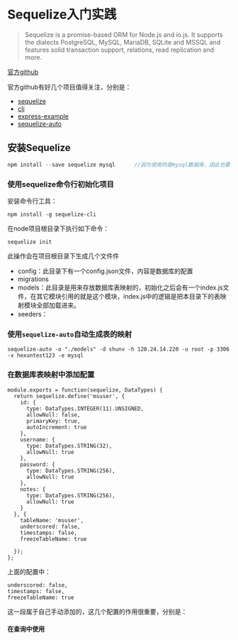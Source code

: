 # Sequelize入门实践

> Sequelize is a promise-based ORM for Node.js and io.js. It supports the dialects PostgreSQL, MySQL, MariaDB, SQLite and MSSQL and features solid transaction support, relations, read replication and more.

[官方github](https://github.com/sequelize)

官方github有好几个项目值得关注，分别是：

* [sequelize](https://github.com/sequelize/sequelize)
* [cli](https://github.com/sequelize/cli)
* [express-example](https://github.com/sequelize/express-example)
* [sequelize-auto](https://github.com/sequelize/sequelize-auto)



## 安装Sequelize

```javascript
npm install --save sequelize mysql		//因为使用的是mysql数据库，因此也要安装mysql库
```



### 使用sequelize命令行初始化项目

安装命令行工具：

```
npm install -g sequelize-cli
```

在node项目根目录下执行如下命令：

```
sequelize init
```

此操作会在项目根目录下生成几个文件件

* config：此目录下有一个config.json文件，内容是数据库的配置
* migrations
* models：此目录是用来存放数据库表映射的，初始化之后会有一个index.js文件，在其它模块引用的就是这个模块，index.js中的逻辑是把本目录下的表映射模块全部加载进来。
* seeders：



### 使用`sequelize-auto`自动生成表的映射

```
sequelize-auto -o "./models" -d shunv -h 120.24.14.220 -u root -p 3306 -x hexuntest123 -e mysql
```





### 在数据库表映射中添加配置

```
module.exports = function(sequelize, DataTypes) {
  return sequelize.define('msuser', {
    id: {
      type: DataTypes.INTEGER(11).UNSIGNED,
      allowNull: false,
      primaryKey: true,
      autoIncrement: true
    },
    username: {
      type: DataTypes.STRING(32),
      allowNull: true
    },
    password: {
      type: DataTypes.STRING(256),
      allowNull: true
    },
    notes: {
      type: DataTypes.STRING(256),
      allowNull: true
    }
  }, {
    tableName: 'msuser',
    underscored: false,
    timestamps: false,
    freezeTableName: true

  });
};
```

上面的配置中：

```
underscored: false,
timestamps: false,
freezeTableName: true
```

这一段属于自己手动添加的，这几个配置的作用很重要，分别是：



#### 在查询中使用










